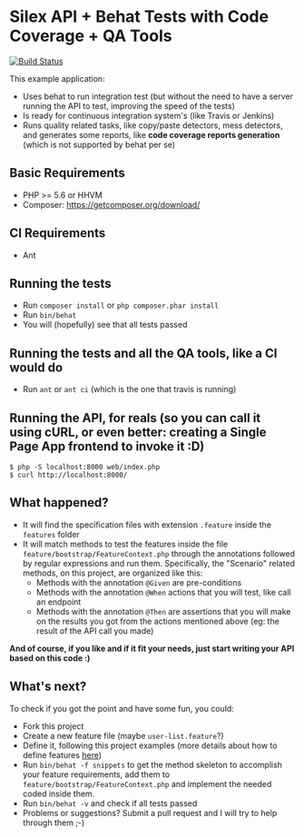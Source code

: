 # Silex API + Behat Tests with Code Coverage + QA Tools

[![Build Status](https://travis-ci.org/yuriteixeira/template-behat-silex.svg?branch=master)](https://travis-ci.org/yuriteixeira/template-behat-silex)

This example application:

* Uses behat to run integration test (but without the need to have a server running the API to test, improving the speed of the tests)
* Is ready for continuous integration system's (like Travis or Jenkins)
* Runs quality related tasks, like copy/paste detectors, mess detectors, and generates some reports, like **code coverage reports generation** (which is not supported by behat per se)

## Basic Requirements

* PHP >= 5.6 or HHVM
* Composer: https://getcomposer.org/download/

## CI Requirements

* Ant

## Running the tests ##

* Run `composer install` or `php composer.phar install`
* Run `bin/behat`
* You will (hopefully) see that all tests passed

## Running the tests and all the QA tools, like a CI would do

* Run `ant` or `ant ci` (which is the one that travis is running)

## Running the API, for reals (so you can call it using cURL, or even better: creating a Single Page App frontend to invoke it :D)

```
$ php -S localhost:8000 web/index.php
$ curl http://localhost:8000/
```

## What happened? ##

* It will find the specification files with extension `.feature` inside the `features` folder
* It will match methods to test the features inside the file `feature/bootstrap/FeatureContext.php` through the annotations followed by regular expressions and run them. Specifically, the "Scenario" related methods, on this project, are organized like this:
	* Methods with the annotation `@Given` are pre-conditions
	* Methods with the annotation `@When` actions that you will test, like call an endpoint
	* Methods with the annotation `@Then` are assertions that you will make on the results you got from the actions mentioned above (eg: the result of the API call you made)

**And of course, if you like and if it fit your needs, just start writing your API based on this code :)**

## What's next? ##

To check if you got the point and have some fun, you could:

* Fork this project
* Create a new feature file (maybe `user-list.feature`?)
* Define it, following this project examples (more details about how to define features [here](http://docs.behat.org/guides/1.gherkin.html))
* Run `bin/behat -f snippets` to get the method skeleton to accomplish your feature requirements, add them to `feature/bootstrap/FeatureContext.php` and implement the needed coded inside them.
* Run `bin/behat -v` and check if all tests passed
* Problems or suggestions? Submit a pull request and I will try to help through them ;-)
